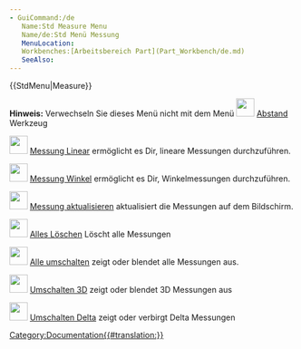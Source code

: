 ```yaml
---
- GuiCommand:/de
   Name:Std Measure Menu
   Name/de:Std Menü Messung
   MenuLocation:
   Workbenches:[Arbeitsbereich Part](Part_Workbench/de.md)
   SeeAlso:
---
```



</div>


{{StdMenu|Measure}}


<div class="mw-translate-fuzzy">

**Hinweis:** Verwechseln Sie dieses Menü nicht mit dem Menü <img alt="" src=images/Std_MeasureDistance.png  style="width:32px;"> [Abstand](Std_MeasureDistance.md) Werkzeug


</div>

<img alt="" src=images/Part_Measure_Linear.svg  style="width:32px;"> [Messung Linear](Part_Measure_Linear/de.md) ermöglicht es Dir, lineare Messungen durchzuführen.

<img alt="" src=images/Part_Measure_Angular.svg  style="width:32px;"> [Messung Winkel](Part_Measure_Angular/de.md) ermöglicht es Dir, Winkelmessungen durchzuführen.

<img alt="" src=images/Part_Measure_Refresh.svg  style="width:32px;"> [Messung aktualisieren](Part_Measure_Refresh/de.md) aktualisiert die Messungen auf dem Bildschirm.

<img alt="" src=images/Part_Measure_Clear_All.svg  style="width:32px;"> [Alles Löschen](Part_Measure_Clear_All/de.md) Löscht alle Messungen

<img alt="" src=images/Part_Measure_Toggle_All.svg  style="width:32px;"> [Alle umschalten](Part_Measure_Toggle_All/de.md) zeigt oder blendet alle Messungen aus.

<img alt="" src=images/Part_Measure_Toggle_3d.svg  style="width:32px;"> [Umschalten 3D](Part_Measure_Toggle_3d/de.md) zeigt oder blendet 3D Messungen aus

<img alt="" src=images/Part_Measure_Toggle_Delta.svg  style="width:32px;"> [Umschalten Delta](Part_Measure_Toggle_Delta/de.md) zeigt oder verbirgt Delta Messungen


<div class="mw-translate-fuzzy">





</div>


 

[Category:Documentation{{\#translation:}}](Category:Documentation.md)
